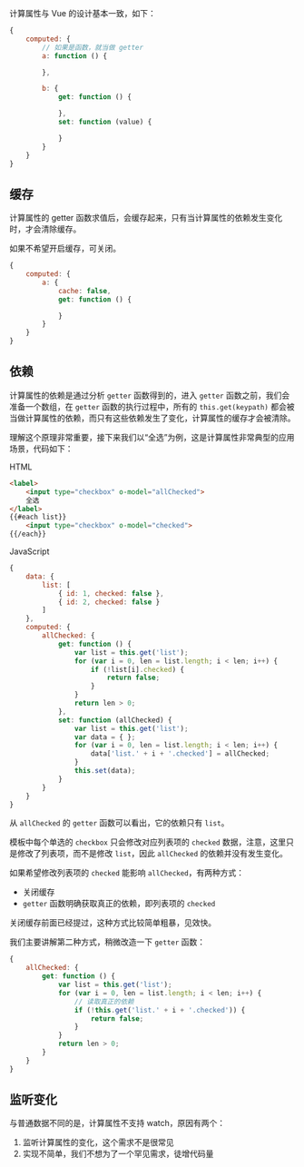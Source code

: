 计算属性与 Vue 的设计基本一致，如下：

```javascript
{
    computed: {
        // 如果是函数，就当做 getter
        a: function () {

        },

        b: {
            get: function () {

            },
            set: function (value) {

            }
        }
    }
}
```

## 缓存

计算属性的 getter 函数求值后，会缓存起来，只有当计算属性的依赖发生变化时，才会清除缓存。

如果不希望开启缓存，可关闭。

```javascript
{
    computed: {
        a: {
            cache: false,
            get: function () {

            }
        }
    }
}
```

## 依赖

计算属性的依赖是通过分析 `getter` 函数得到的，进入 `getter` 函数之前，我们会准备一个数组，在 `getter` 函数的执行过程中，所有的 `this.get(keypath)` 都会被当做计算属性的依赖，而只有这些依赖发生了变化，计算属性的缓存才会被清除。

理解这个原理非常重要，接下来我们以“全选”为例，这是计算属性非常典型的应用场景，代码如下：

HTML

```html
<label>
    <input type="checkbox" o-model="allChecked">
    全选
</label>
{{#each list}}
    <input type="checkbox" o-model="checked">
{{/each}}
```

JavaScript

```javascript
{
    data: {
        list: [
            { id: 1, checked: false },
            { id: 2, checked: false }
        ]
    },
    computed: {
        allChecked: {
            get: function () {
                var list = this.get('list');
                for (var i = 0, len = list.length; i < len; i++) {
                    if (!list[i].checked) {
                        return false;
                    }
                }
                return len > 0;
            },
            set: function (allChecked) {
                var list = this.get('list');
                var data = { };
                for (var i = 0, len = list.length; i < len; i++) {
                    data['list.' + i + '.checked'] = allChecked;
                }
                this.set(data);
            }
        }
    }
}
```

从 `allChecked` 的 `getter` 函数可以看出，它的依赖只有 `list`。

模板中每个单选的 `checkbox` 只会修改对应列表项的 `checked` 数据，注意，这里只是修改了列表项，而不是修改 `list`，因此 `allChecked` 的依赖并没有发生变化。

如果希望修改列表项的 `checked` 能影响 `allChecked`，有两种方式：

* 关闭缓存
* `getter` 函数明确获取真正的依赖，即列表项的 `checked`

关闭缓存前面已经提过，这种方式比较简单粗暴，见效快。

我们主要讲解第二种方式，稍微改造一下 `getter` 函数：

```javascript
{
    allChecked: {
        get: function () {
            var list = this.get('list');
            for (var i = 0, len = list.length; i < len; i++) {
                // 读取真正的依赖            
                if (!this.get('list.' + i + '.checked')) {
                    return false;
                }
            }
            return len > 0;
        }
    }
}
```

## 监听变化

与普通数据不同的是，计算属性不支持 watch，原因有两个：

1. 监听计算属性的变化，这个需求不是很常见
2. 实现不简单，我们不想为了一个罕见需求，徒增代码量

